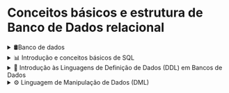 # Conceitos básicos e estrutura de Banco de Dados relacional

<details>
<summary>🛢️Banco de dados</summary>

### Banco de dados

Coleção organizada de informações ou dados, é estruturada e normalmente armazenada de forma eletrônica em um computador. <br>
Os bancos de dados são organizados em tabelas, que consistem em linhas (registros) e colunas (campos).<br>
As tabelas são projetadas para representar tipos específicos de informações, como dados de clientes, produtos, vendas, etc.

### Tipos de banco de dados:

- **Relacionais/SQL:** Os dados são organizados em tabelas relacionadas por chaves
- **Não relacionais/NoSQL (Not OnlySQL):** Modelos flexíveis de dados, adequados para dados não estruturados ou semiestruturados
- **Orientado a objetos:** Modelam os dados de uma maneira mais próxima à forma como são representados nos sistemas de programação orientada a objetos.
- **Hierárquico:** Os dados são representados como um conjunto de registros que estão inter-relacionados de maneira hierárquica, formando uma estrutura semelhante a uma árvore, com um único nó raiz conectado a vários nós filhos.
- **Em memória:** Dados são armazenados na memória para acesso ultrarápido
- **Distribuídos:** Os dados são armazenados em vários locais geográficos. Mais utilizados em redes sociais.

### SGBD:

**S**istema de **G**erenciamento de **B**anco de **D**ados - Oferecem um conjunto de ferramentas e recursos, para que seja possível criar, manipular, consultar os dados e trabalhar com a administração de segurança dos BDs.<br>
Exemplos de SGBDs incluem MySQL, PostgreSQL, SQL Server, Oracle, SQLite e MariaDB.

### Funções de um BD:
- **Armazenamento:** Os BDs armazenam grandes volumes de dados eficientemente
- **Recuperação:** Os dados podem ser recuperados facilmente para consultas, relatórios e análises.
- **Integridade:** Os SGBDs mantêm a integridade dos dados garantindo que eles atendam a regras e restrições predefinidas
- **Segurança:** Os BDs têm recursos de segurança para proteger os dados contra acessos não autorizados


### Funcionalidades básicas: CRUD

Create, Read, Update, Delete.

### Estrutura de um BD relacional

Composto por um BD, onde será armazenado um conjunto de todas as tabelas, que podem ter relacionamentos.

- Tabelas são compostas por colunas
- Linha/registro/tupla: informações em si
- Relacionamentos dependem de:
    - Chaves primárias: ids únicos
    - Chaves estrangeiras: sinalizam que existe um relacionamento entre as informações das tabelas

### Características:

- Relacionamento entre tabelas
- Linguagem de consulta Estruturada (SQL)
- Integridade referencial
- Normalização de dados
- Segurança
- Flexibilidade e extensibilidade
- Suporte a transações ACID: garantia da consistencia da informação no BD

### ACID:

Conjunto de proprieades de um BD relacional que garante que as operações sejam executadas de uma forma segura e confiável, para que tenhas as informações conistentes.

**Atomicidade**: garante que todas as operações de uma transação sejam executadas com sucesso, ou que nenhuma delas seja executada. Ou seja, se tivermos algum tipo de erro em alguma das nossas operações SQL, ele não vai salvar essa informação.

**Consistência**: Garante que o BD saia de um estado consistente para outro estado consistente, garantindo todas as regras e restrições definidas nas tabelas.

**Isolamento**: Cada transação é executada de forma isolada, sem interferir nas transações concorrentes para evitar acessos incorretos ou inconsistência de dados. O BD garante que uma escrita seja feita posterior a outra e não ao mesmo tempo, para que não haja perca de informação.

**Durabilidade**: Uma vez que a transação é confirmada, a alteração da informação é permanente.

[O que é um banco de dados relacional?](https://www.oracle.com/br/database/what-is-a-relational-database/)

</details>

<details>

<summary>📊 Introdução e conceitos básicos de SQL</summary>

## Introdução e conceitos básicos de SQL

- Linguagem de consulta padronizada
- Amplamente utilizada para interagir com o BD, permite escrever consultas e comandos para criar schemas, recuperar, inserir, atualizar e excluir informações, ou o próprio BD.

### Organização da SQL

- DQL - Linguagem de Consulta de Dados
    - SELECT
- DML - Linguagem de Manipulação de dados
    - INSERT, UPDATE, DELETE
- DDL - Linguagem de Definição de Dados
    - CREATE, ALTER, DROP
- DCL - Linguagem de Controle de Dados
    - GRANT, REVOKE
- DTL - Linguagem de Transação de Dados
    - BEGIN, COMMIT, ROLLBACK

### Sintaxe básica: nomenclatura

- Os nomes devem começar com uma letra ou underline(_)
- Os nomes podem conter letras, números e underline
- Diferenciam maiúsculas e minúsculas

[SQL Tutorial - Essential SQL For The Beginners](https://www.sqltutorial.org/)

### MER E DER: Modelagem de Banco de Dados

- O Modelo Entidade-Relacionamento (MER) é representado através de diagramas chamados Diagramas Entidade-Relacionamento (DER)

### Entidades:

Representação das tabelas - são nomeadas com substantivos concretos ou abstratos que representem de forma clara sua função dentro do domínio

### Atributos:

Características e propriedades de cada uma das entidades. Eles descrevem informações específicas sobre uma entidade.

| usuarios |
| --- |
| nome |
| email |
| senha |

### Relacionamentos

Representam as associações entre as entidades. Representados por losangos.

![Alt text](img/relacionamentos/image.png)

Exemplo: Em um sistema de gerenciamento de uma locadora de veículos,
modele a relação entre um cliente e um veículo. Considere os
atributos e as operações necessárias para representar esse
relacionamento de forma eficaz, levando em conta a
possibilidade de aluguel, devolução, manutenção e informações
associadas a ambos os clientes e veículos. Descreva as
entidades envolvidas e as cardinalidades das associações, bem
como quaisquer propriedades ou restrições importantes que
devem ser consideradas na modelagem.

![Alt text](img/relacionamentos/image-1.png)

[App Diagrams](https://app.diagrams.net/)

### Cardinalidade:

Refere-se a forma como as entidades se relacionam umas com as outras, e indica o número máximo de instâncias ou ocorrências que pode ter de uma entidade associada a outra.

### Relacionamento 1-1 (um para um):
uma instância de uma entidade pode estar associada no máximo a uma instância de uma outra entidade.

![Alt text](img/relacionamentos/image-2.png)

### Relacionamento 1-N (um para muitos):
uma instância de uma entidade pode estar associada a várias outras instâncias das outras entidades.

![Alt text](img/relacionamentos/image-3.png)


### Relacionamento N-N (muitos para muitos):

várias instâncias de várias entidades estão associadas a várias outras instâncias de várias entidades.

![Alt text](img/relacionamentos/image-4.png)


## Tabelas, colunas e registros

- **Tabelas**: são usadas para armazenar dados de forma organizada. Cada tabela em um banco de dados relacional tem um nome único e é dividida em colunas e linhas.
- **Colunas**: estrutura dentro de uma tabela que representa um atributo específico dos dados armazenados. Cada coluna tem um nome único e um tipo de dados associado que define o tipo de informação que pode ser armazenado nela, como números, textos, datas, etc.
- **Registro**: também conhecido como linha ou tupla, é uma instância individual de dados em uma tabela.

### Comando: CREATE TABLE

CREATE TABLE NOME

(coluna tipo opções COMMENT

‘COMENTARIO’)

### Tipos de dados:

- Inteiro (integer)
- Decimal/Numérico (Decimal/Numeric)
- Caractere/Varchar (Character/varchar)
- Data/Hora (Date/Time)
- Booleano (Boolean)
- Texto longo (text)
- Enums (enumerações): Um tipo de dado especial que permite definir um conjunto fixo de valores permitidos para uma coluna, como opções de dias da semana.


### Restrições de valor:

- **NOT NULL**: o valor não pode ser nulo
- **UNIQUE**: exemplo - um e-mail deve ser unicamente de um usuário
- **DEFAULT**: exemplo - toda reserva no momento em que é criada tem o status criada
- **Chaves primárias e estrangeiras:**
- **Auto incremento**

</details>



<details>
<summary>💾 Introdução às Linguagens de Definição de Dados (DDL) em Bancos de Dados</summary>

## Linguagens de Definição de Dados (DDL)

A Linguagem de Definição de Dados (DDL) é uma linguagem de programação utilizada para definir e gerenciar a estrutura de um banco de dados. Ela permite que os desenvolvedores criem, modifiquem e excluam objetos de banco de dados, como tabelas, índices, visões e restrições. Resumindo, ela é usada para criar, modificar e excluir estruturas de banco de dados, como tabelas, índices e restrições. A DDL é uma parte fundamental no mundo dos bancos de dados.

Antes de mais nada, é importante ressaltar que existem algumas diferenças significativas entre as linguagens SQL de um SGBD (Sistema de Gerenciamento de Banco de Dados) para outro. No entanto, neste conteúdo, o foco estará na base de dados MariaDB. É relevante destacar que, geralmente, as consultas SQL que discutiremos a seguir são perfeitamente aplicáveis ao MySQL, uma vez que o MariaDB é um fork do MySQL e ambos compartilham uma base de código semelhante. Portanto, as SQLs apresentadas aqui podem ser facilmente adaptadas para ambas as plataformas, o que torna esse conhecimento ainda mais valioso para quem trabalha com bancos de dados relacionais.

Adicionalmente, para a execução das SQLs que abordaremos neste conteúdo, é fundamental que o usuário tenha o SGBD (Sistema de Gerenciamento de Banco de Dados), de sua escolha, devidamente instalado e rodando em sua máquina local. Ter o SGBD funcionando no ambiente de desenvolvimento é um pré-requisito essencial para a prática e experimentação das consultas SQL. Portanto, antes de prosseguir com a execução dos comandos, certifique-se de que o MariaDB ou o MySQL estejam instalados, configurados e inicializados corretamente em seu sistema, garantindo assim uma experiência eficaz e produtiva na gestão de bancos de dados.

## Comandos DDL Básicos

### Criar uma Base de Dados

Para criar uma nova base de dados, você pode usar o comando SQL `CREATE DATABASE`. Por exemplo, para criar uma base de dados chamada "minhabasededados", você pode executar o seguinte comando:
![Alt text](img/image.png)


Ao criar uma base de dados, você deve ter muita atenção na escolha do nome, pois ela não poderá ser renomeada. O processo de renomeação de uma base passa por salvar os dados em um arquivo externo (fazer backup), criar a base com um novo nome, restaurar os dados para a nova base e excluir a base antiga.

### Excluir uma Base de Dados:

Para excluir uma base de dados, utilize o comando SQL `DROP DATABASE`. Certifique-se de ter certeza de que deseja excluir a base de dados, pois essa ação é irreversível e todos os dados serão perdidos. Por exemplo, para excluir a base de dados "minhabasededados", você pode executar o seguinte comando:
![Alt text](img/image2.png)

### Criando Tabelas em uma base de dados:

O comando para criação de uma tabela é o `CREATE TABLE`, vejamos um exemplo de sua sintaxe:
![Alt text](img/image3.png)


A Figura 3 apresenta os elementos necessários para a criação de uma tabela em uma base de dados:

- `CREATE TABLE`: Este é o comando que indica que você está criando uma nova tabela.
- `nome_da_tabela`: Substitua isso pelo nome da tabela que você deseja criar.
- `coluna1`, `coluna2`, `coluna3`, ...: Essas são as colunas que você deseja que a tabela tenha. Você precisa especificar o nome de cada coluna.
- `TIPO_DE_DADO`: Especifica o tipo de dado que cada coluna pode armazenar. Por exemplo, você pode usar `INT` para números inteiros, `VARCHAR(255)` para strings de até 255 caracteres, `DATE` para datas, entre outros tipos de dados. Cada coluna deve ser seguida pelo seu tipo de dado.

Aqui está um exemplo de criação de uma tabela de funcionários:
![Alt text](img/image4.png)


Neste exemplo, estamos criando uma tabela chamada "Funcionarios" com cinco colunas: ID, Nome, Sobrenome, DataNascimento e Salario. Cada coluna tem um tipo de dado apropriado.

Além disso, notamos que a coluna "ID" é definida como `INT AUTO_INCREMENT PRIMARY KEY`. Isso significa que a coluna "ID" será uma chave primária (primary key) e terá valores gerados automaticamente (auto increment), garantindo que cada registro tenha um valor de ID único.

Para criar uma tabela é preciso especificar a base que recebera o comando, esta escolha pode ser feita de duas maneiras, a primeira é determinar no memento do comando `CREATE`. Como no exemplo a seguir:
![Alt text](img/image5.png)


No exemplo anterior, uma tabela chamada "Clientes" foi criada na base de dados "MinhaBaseDeDados". Essa especificação garante que a tabela gerada siga o planejado pelo projetista. Ao se omitir essa informação, o banco de dados criará a tabela na base selecionada. Caso nenhuma base esteja selecionada, ele retornará um erro de sintaxe SQL. Para selecionar uma base para realizar todas as interações nela, utilize o comando USE, como apresentado no exemplo a seguir:
![Alt text](img/image6.png)

É importante ressaltar que, após a execução do comando `USE DATABASE`, todos os comandos digitados a seguir serão automaticamente executados na base selecionada.

Em muitos cenários, à medida que um projeto evolui, é necessário realizar alterações nas tabelas de um banco de dados. Isso pode envolver a adição ou exclusão de colunas, bem como a modificação do tipo ou do tamanho de uma coluna existente. O MariaDB oferece comandos SQL que permitem realizar essas operações de forma controlada e eficaz.

### Manipulando colunas de uma tabela

Para adicionar uma nova coluna a uma tabela existente, utilize o comando `ALTER TABLE`. Suponhamos que você queira adicionar uma coluna "Telefone" à tabela "Clientes" da base de dados "MinhaBaseDeDados":
![Alt text](img/image7.png)


Isso adicionará uma nova coluna chamada "Telefone" à tabela "Clientes" na última coluna. Já para adicionar na primeira posição da tabela você usaria a palavra reservada `FIRST`, como no exemplo a seguir:
![Alt text](img/image8.png)


Já para adicionar a coluna a uma posição determinada, pode-se usar a palavra `AFTER` seguido do nome da coluna que se deseja utilizar como referência para inserção, exemplo:
![Alt text](img/image9.png)


As alterações em tabelas não se limitam apenas na inserção de novas colunas, também é possível modificar o tipo e o tamanho de uma coluna existente, use o comando `ALTER TABLE` com a cláusula `MODIFY COLUMN`. Por exemplo, se você desejar alterar o tipo da coluna "Nome" de "VARCHAR(50)" para "VARCHAR(100)", faça o seguinte:
![Alt text](img/image10.png)


Isso alterará o tipo e o tamanho da coluna "Nome" de 50 para 100 caracteres. Além disso, pode-se usar a cláusula `CHANGE COLUMN` para reorganizar as colunas existentes em uma tabela. Por exemplo, se você desejar mover a coluna "Telefone" para a primeira posição na tabela "Clientes", você pode fazer o seguinte:
![Alt text](img/image11.png)
Figura 11 - SQL que reorganiza a posição de uma coluna na tabela.

Isso reorganizará a coluna "Telefone" para a primeira posição na tabela. Por fim, caso uma coluna não seja mais necessária, poderá ser excluída permanentemente. Para isso, utilize o comando `ALTER TABLE` com a cláusula `DROP COLUMN`. Veja o exemplo de exclusão da coluna "Email" da tabela "Clientes" a seguir:
![Alt text](img/image12.png)
Figura 12 - SQL que exclui a coluna "Email" da tabela "Clientes".

### Alterando chave primaria

Para promover uma coluna a chave primária em uma tabela no MariaDB, você pode usar o comando `ALTER TABLE` em conjunto com a cláusula `ADD PRIMARY KEY`. Aqui está como fazer isso:
![Alt text](img/image13.png)
SQL que promove a coluna ID para chave primaria.

Isso define a coluna "ID" como a chave primária da tabela "Clientes". Certifique-se de que a coluna que você deseja promover como chave primária contenha valores únicos e não contenha valores nulos, pois a chave primária deve ser exclusiva e não nula. Além disso, se a tabela já tiver uma chave primária existente, você precisará removê-la antes de definir a nova chave primária. Use o comando `DROP PRIMARY KEY` para remover a chave primária anterior:
![Alt text](img/image14.png)
SQL que remove a chave primaria da tabela.

### Criando Chaves Estrangeiras:

As chaves estrangeiras (foreign keys) são elementos cruciais no design de bancos de dados relacionais, pois estabelecem relacionamentos entre tabelas, mantendo a integridade referencial dos dados. No MariaDB, você pode adicionar chaves estrangeiras de duas maneiras: durante a criação da tabela ou posteriormente, por meio da alteração de uma tabela existente.

### Adicionando Chaves Estrangeiras Durante a Criação da Tabela:

Durante a criação da tabela, você pode definir uma chave estrangeira diretamente na declaração da tabela. Isso garante que a integridade referencial seja mantida desde o início. Veja um exemplo:
![Alt text](img/image15.png)
Exemplo de criação de tabela com chave estrangeira.

Nesse exemplo, a tabela "Pedidos" é criada com uma coluna "ClienteID" que atua como uma chave estrangeira, referenciando a tabela "Clientes" pela coluna "ID". Essa abordagem é preferível quando se projeta um banco de dados desde o início.

### Adicionando Chaves Estrangeiras Após a Criação da Tabela:

Caso você precise adicionar uma chave estrangeira a uma tabela existente, use o comando `ALTER TABLE`. Por exemplo, suponha que você já tenha uma tabela "Pedidos" e deseje adicionar uma chave estrangeira para a coluna "ClienteID":
![Alt text](img/image16.png)
Alterando tabela e promovendo coluna a chave estrangeira.

Neste caso, o comando `ALTER TABLE` permite adicionar a chave estrangeira após a criação da tabela. Certifique-se de que a tabela de referência ("Clientes" no exemplo) já exista antes de adicionar a chave estrangeira.

Independentemente do método escolhido, as chaves estrangeiras desempenham um papel fundamental na garantia da integridade dos dados em seu banco de dados MariaDB, tornando possível a criação de relacionamentos significativos entre tabelas. Lembre-se de fazer backup de seus dados antes de realizar qualquer alteração na estrutura da tabela para evitar a perda acidental de informações.

</details>

<details>
<summary>⚙️ Linguagem de Manipulação de Dados (DML)</summary>

### Linguagem de Manipulação de Dados (DML)
A Linguagem de Manipulação de Dados (DML) é um conjunto de comandos que permite aos usuários recuperar, inserir, atualizar e excluir dados de um banco de dados. É uma parte essencial do uso do sistema de gerenciamento de banco de dados relacional. Vamos explorar os principais comandos DML e como eles podem ser aplicados.

### INSERT - Inserindo Dados

O comando `INSERT INTO` é utilizado para adicionar novos registros a uma tabela. Você deve especificar os valores que deseja inserir nas colunas correspondentes. Por exemplo, para inserir um novo cliente na tabela "Clientes", você pode fazer o seguinte:
![Alt text](img/manipulação/image.png)


A sintaxe apresentada na Figura 1 é composta pelas palavras reservadas "INSERT INTO", que indicam ao SGBD a intenção do utilizador de inserir um novo registro em uma tabela. Em seguida, segue o nome da tabela, como no exemplo "clientes". Posteriormente, listam-se as colunas que se deseja inserir entre parênteses, separadas por vírgulas. A palavra reservada "VALUES" é utilizada, seguida pelos valores que se desejam inserir, também entre parênteses e separados por vírgulas. A linha de comando sempre deve ser finalizada com um ";" para indicar ao sistema o ponto de encerramento da query.

### SELECT - Recuperando Dados

O comando `SELECT` é usado para recuperar dados de tabelas em um banco de dados. Ele permite que você especifique as colunas que deseja recuperar, as tabelas nas quais deseja buscar e as condições de filtragem. Por exemplo, para selecionar todos os clientes de uma tabela "Clientes", você pode usar o comando:
![Alt text](img/manipulação/image2.png)


No exemplo anterior, a consulta `SELECT` é usada para recuperar os registros inseridos na base de dados. Observem que sua sintaxe é bastante simplificada. A estrutura da consulta é composta pela palavra reservada `SELECT`, seguida das colunas separadas por vírgulas, da palavra `FROM` seguida pelo nome da tabela e finalizada com o ponto e vírgula (`;`) para encerrar a consulta. Caso deseje consultar todas as colunas de uma tabela, pode-se utilizar o asterisco (*) no lugar das colunas, como exemplificado a seguir:
![Alt text](img/manipulação/image3.png)


### WHERE - Filtrando Dados

A cláusula `WHERE` é um componente fundamental dos comandos SQL. Essa cláusula é usada para filtrar os resultados das consultas, permitindo que você especifique condições que determinam quais registros devem ser selecionados, atualizados ou excluídos. A cláusula `WHERE` oferece grande flexibilidade e controle sobre o processamento dos dados. Vejamos alguns aspectos chaves do `WHERE`. A principal função da cláusula `WHERE` é filtrar os resultados da consulta. Ela permite que você especifique condições que os registros devem atender para serem incluídos no conjunto de resultados. Por exemplo, você pode recuperar apenas os clientes com um determinado sobrenome, atualizar apenas os produtos com um determinado preço, ou excluir registros que atendam a uma condição específica.

### Operadores de comparação

A cláusula `WHERE` suporta uma variedade de operadores de comparação, como igual (`=`), diferente (`!=`), maior que (`>`), menor que (`<`), maior ou igual (`>=`), menor ou igual (<=), `LIKE`, IN,  entre outros. Esses operadores permitem criar condições complexas e expressivas para filtragem de dados.

### Condições Compostas

Você pode criar condições compostas usando operadores lógicos como `AND`, `OR` e `NOT`. Isso permite combinar várias condições para refinar ainda mais os resultados. Por exemplo, você pode selecionar registros onde o valor é maior que X e menor que Y.

Em um cenário hipotético de marketing direcionado utilizando a base de dados criada, a consulta SQL a seguir pode ser usada para filtrar os clientes que atendam aos requisitos de serem usuários do Gmail com idades entre 18 e 35 anos:
![Alt text](img/manipulação/image4.png)


A consulta anterior retornará os registros de clientes que possuem endereços de e-mail do Gmail e têm idades entre 18 e 35 anos, permitindo direcionar o marketing de forma específica a esse grupo.

Analisando o exemplo apresentado na Figura 4, percebe-se que o `WHERE` foi utilizado para aplicar um filtro com base na idade e no e-mail. O operador `AND` exige que todas as condições sejam atendidas para o registro ser retornado. Além disso, é usada a condição LIKE que permite a busca de uma substring. Neste caso, foram procuradas palavras que terminavam em "@gmail.com". No entanto, o filtro também pode ser utilizado para buscar palavras no meio de uma frase, por exemplo,`%gmail%` que traria todos os textos que contivessem "gmail" em seu conteúdo.

### UPDATE - Atualizando Dados

O comando `UPDATE` é usado para modificar os dados existentes em uma tabela. Você deve especificar a tabela, as colunas a serem atualizadas, os novos valores e as condições que determinam quais registros devem ser atualizados. Por exemplo, para atualizar o e-mail de um cliente específico:
![Alt text](img/manipulação/image5.png)


Ao analisar o exemplo apresentado na FIGURA 5, podemos observar que ele é iniciado pela palavra reservada `UPDATE`, seguida pelo nome da tabela que se deseja atualizar. Logo após, temos a palavra `SET` e, por fim, os campos que devem ser atualizados, acompanhados de seus respectivos novos valores, separados por vírgula. No final, a cláusula `WHERE` é algo indispensável nesse contexto, pois o `UPDATE` sem o `WHERE` atualizaria o e-mail e idade de todos os registros da base.

### DELETE - Excluindo Dados

O comando `DELETE` é utilizado para remover registros de uma tabela. Você deve especificar a tabela e as condições que determinam quais registros devem ser excluídos. Por exemplo, para excluir um cliente pelo seu ID:
![Alt text](img/manipulação/image6.png)


No exemplo anterior, é apresentado um exemplo de DELETE, que segue a mesma estrutura do SELECT, mas sem a especificação de colunas. Após o comando DELETE, você deve fornecer a palavra `FROM`, seguida do nome da tabela e a condição`WHERE`. A falta da condição `WHERE` implica na exclusão de todos os registros dessa tabela. Vale ressaltar que após a exclusão de um registro, no caso de colunas com `AUTO_INCREMENT`, a chave primária não será reutilizada. Ou seja, se você tiver quatro registros em uma determinada tabela e excluir o quarto, o próximo registro continuará possuindo o id cinco, mesmo que o `id` quatro não exista mais.

</details>
